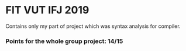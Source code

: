 # FIT VUT IFJ 2019

Contains only my part of project which was syntax analysis for compiler.

### Points for the whole group project: 14/15
